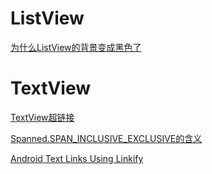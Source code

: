 # ListView
[为什么ListView的背景变成黑色了](http://sunmoonblog.farbox.com/post/2016-04-13-list-is-black)

# TextView
[TextView超链接](http://souly.cn/%E6%8A%80%E6%9C%AF%E5%8D%9A%E6%96%87/2016/01/29/TextView%E8%B6%85%E9%93%BE%E6%8E%A5%E5%AE%9E%E7%8E%B0%E6%96%B9%E5%BC%8F%E6%80%BB%E7%BB%93/)

[Spanned.SPAN_INCLUSIVE_EXCLUSIVE的含义](http://blog.csdn.net/xijiaohuangcao/article/details/7839856)

[Android Text Links Using Linkify](http://www.indelible.org/ink/android-linkify/)
